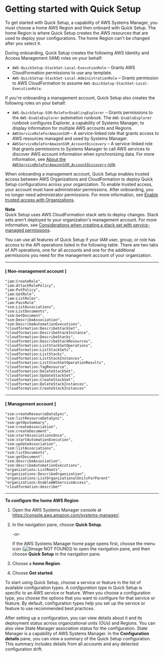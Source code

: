 # Getting started with Quick Setup<a name="quick-setup-getting-started"></a>

To get started with Quick Setup, a capability of AWS Systems Manager, you must choose a home AWS Region and then onboard with Quick Setup\. The home Region is where Quick Setup creates the AWS resources that are used to deploy your configurations\. The home Region can't be changed after you select it\. 

During onboarding, Quick Setup creates the following AWS Identity and Access Management \(IAM\) roles on your behalf: 
+ `AWS-QuickSetup-StackSet-Local-ExecutionRole` – Grants AWS CloudFormation permissions to use any template\.
+ `AWS-QuickSetup-StackSet-Local-AdministrationRole` – Grants permission to AWS CloudFormation to assume `AWS-QuickSetup-StackSet-Local-ExecutionRole`\.

If you're onboarding a management account, Quick Setup also creates the following roles on your behalf:
+ `AWS-QuickSetup-SSM-RoleForEnablingExplorer` – Grants permissions to the `AWS-EnableExplorer` automation runbook\. The `AWS-EnableExplorer` runbook configures Explorer, a capability of Systems Manager, to display information for multiple AWS accounts and Regions\.
+ `AWSServiceRoleForAmazonSSM` – A service\-linked role that grants access to AWS resources managed and used by Systems Manager\.
+ `AWSServiceRoleForAmazonSSM_AccountDiscovery` – A service\-linked role that grants permissions to Systems Manager to call AWS services to discover AWS account information when synchronizing data\. For more information, see [About the `AWSServiceRoleForAmazonSSM_AccountDiscovery` role](Explorer-setup-permissions.md#Explorer-service-role-details)\.

When onboarding a management account, Quick Setup enables trusted access between AWS Organizations and CloudFormation to deploy Quick Setup configurations across your organization\. To enable trusted access, your account must have administrator permissions\. After onboarding, you no longer need administrator permissions\. For more information, see [Enable trusted access with Organizations](https://docs.aws.amazon.com/AWSCloudFormation/latest/UserGuide/stacksets-orgs-enable-trusted-access.html)\.

**Note**  
Quick Setup uses AWS CloudFormation stack sets to deploy changes\. Stack sets aren't deployed to your organization's management account\. For more information, see [Considerations when creating a stack set with service\-managed permissions](https://docs.aws.amazon.com/AWSCloudFormation/latest/UserGuide/stacksets-getting-started-create.html?icmpid=docs_cfn_console#stacksets-orgs-considerations)\. 

You can use all features of Quick Setup if your IAM user, group, or role has access to the API operations listed in the following table\. There are two tabs of API operations, one for all accounts and one for the additional permissions you need for the management account of your organization\.

------
#### [ Non\-management account ]

```
"iam:CreateRole",
"iam:AttachRolePolicy",
"iam:PutPolicy",
"iam:GetRole",
"iam:ListRoles",
"iam:PassRole"
"ssm:ListAssociations",
"ssm:ListDocuments",
"ssm:GetDocument",
"ssm:DescribeAssociation",
"ssm:DescribeAutomationExecutions",
"cloudformation:DescribeStackSet",
"cloudformation:DescribeStackInstance",
"cloudformation:DescribeStacks",
"cloudformation:DescribeStackResources",
"cloudformation:ListStackSetOperations",
"cloudformation:ListStackSets",
"cloudformation:ListStacks",
"cloudformation:ListStackInstances",
"cloudformation:ListStackSetOperationResults",
"cloudformation:TagResource",
"cloudformation:DeleteStackSet",
"cloudformation:UpdateStackSet",
"cloudformation:CreateStackSet",
"cloudformation:DeleteStackInstances",
"cloudformation:CreateStackInstances"
```

------
#### [ Management account ]

```
"ssm:createResourceDataSync",
"ssm:listResourceDataSync",
"ssm:getOpsSummary",
"ssm:createAssociation",
"ssm:createDocument",
"ssm:startAssociationsOnce",
"ssm:startAutomationExecution",
"ssm:updateAssociation",
"ssm:listAssociations",
"ssm:listDocuments",
"ssm:getDocument",
"ssm:describeAssociation",
"ssm:describeAutomationExecutions",
"organizations:ListRoots",
"organizations:DescribeOrganization",
"organizations:ListOrganizationalUnitsForParent"
"organizations:EnableAWSServiceAccess",
"cloudformation:describe*"
```

------

**To configure the home AWS Region**

1. Open the AWS Systems Manager console at [https://console\.aws\.amazon\.com/systems\-manager/](https://console.aws.amazon.com/systems-manager/)\.

1. In the navigation pane, choose **Quick Setup**\.

   \-or\-

   If the AWS Systems Manager home page opens first, choose the menu icon \(![\[Image NOT FOUND\]](http://docs.aws.amazon.com/systems-manager/latest/userguide/images/menu-icon-small.png)\) to open the navigation pane, and then choose **Quick Setup** in the navigation pane\.

1. Choose a **home Region**\. 

1. Choose **Get started**\.

To start using Quick Setup, choose a service or feature in the list of available configuration types\. A *configuration type* in Quick Setup is specific to an AWS service or feature\. When you choose a configuration type, you choose the options that you want to configure for that service or feature\. By default, configuration types help you set up the service or feature to use recommended best practices\. 

After setting up a configuration, you can view details about it and its deployment status across organizational units \(OUs\) and Regions\. You can also view State Manager association status for the configuration\. State Manager is a capability of AWS Systems Manager\. In the **Configuration details** pane, you can view a summary of the Quick Setup configuration\. This summary includes details from all accounts and any detected configuration drift\. 